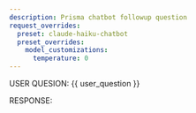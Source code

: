 ```yaml
---
description: Prisma chatbot followup question
request_overrides:
  preset: claude-haiku-chatbot
  preset_overrides:
    model_customizations:
      temperature: 0
---
```


USER QUESION: {{ user_question }}

RESPONSE:
